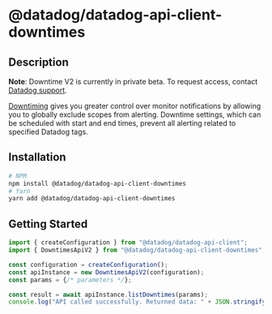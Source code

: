 # @datadog/datadog-api-client-downtimes

## Description

**Note**: Downtime V2 is currently in private beta. To request access, contact [Datadog support](https://docs.datadoghq.com/help/).

[Downtiming](https://docs.datadoghq.com/monitors/notify/downtimes) gives
you greater control over monitor notifications by allowing you to globally exclude
scopes from alerting. Downtime settings, which can be scheduled with start and
end times, prevent all alerting related to specified Datadog tags.

## Installation

```sh
# NPM
npm install @datadog/datadog-api-client-downtimes
# Yarn
yarn add @datadog/datadog-api-client-downtimes
```

## Getting Started
```ts
import { createConfiguration } from "@datadog/datadog-api-client";
import { DowntimesApiV2 } from "@datadog/datadog-api-client-downtimes";

const configuration = createConfiguration();
const apiInstance = new DowntimesApiV2(configuration);
const params = {/* parameters */};

const result = await apiInstance.listDowntimes(params);
console.log("API called successfully. Returned data: " + JSON.stringify(result));
```